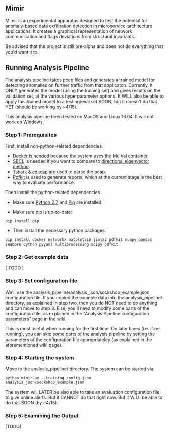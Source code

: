 ## Mimir
Mimir is an experimental apparatus designed to test the potential for anomaly-based data exfiltration detection in microservice-architecture applications. It creates a graphical representation of network communication and flags deviations from structural invariants.

Be advised that the project is still pre-alpha and does not do everything that you'd want it to.


## Running Analysis Pipeline
The analysis pipeline takes pcap files and generates a trained model for detecting anomalies on further traffic from that applicaton. Currently, it ONLY generates the model (using the training set) and gives results on the validation set, at the various hyperparameter options. It WILL also be able to apply this trained model to a testing/eval set SOON, but it doesn't do that YET (should be working by ~4/15).

This analysis pipeline been tested on MacOS and Linux 16.04. It will not work on Windows.

### Step 1: Prerequisites
First, install non-python-related dependencies. 
* [Docker](https://docs.docker.com/install/) is needed because the system uses the MulVal container. 
* [SBCL](http://www.sbcl.org/getting.html) is needed if you want to compare to [directional eigenvector method](http://ide-research.net/papers/2004_KDD_Ide_p140.pdf). 
* [Tshark \& editcap](https://www.wireshark.org/docs/wsug_html_chunked/ChapterBuildInstall.html) are used to parse the pcap. 
* [Pdfkit](https://github.com/pdfkit/pdfkit/wiki/Installing-WKHTMLTOPDF) is used to generate reports, which at the current stage is the best way to evaluate performance.

Then install the python-related dependencies.

* Make sure [Python 2.7](https://www.python.org/downloads/) and [Pip](https://pip.pypa.io/en/stable/installing/) are installed.

* Make sure pip is up-to-date:
```
pip install pip
```

* Then install the necessary python packages:
```
pip install docker networkx matplotlib jinja2 pdfkit numpy pandas seaborn Cython pyyaml multiprocessing scipy pdfkit
```

### Step 2: Get example data
\[ TODO \]

### Step 3: Set configuration file
We'll use the analysis_pipeline/analysis_json/sockshop_example.json configuration file. If you copied the example data into the analysis_pipeline/ directory, as explained in step two, then you do NOT need to do anything and can move to step 3. Else, you'll need to modify some parts of the configuration file, as explained in the "Analysis Pipeline configuration parameters" page in the wiki.

This is most useful when running for the first time. On later times (i.e. if re-running), you can skip some parts of the analysis pipeline by setting the parameters of the configuration file appropriateley (as explained in the aforementioned wiki page).

### Step 4: Starting the system
Move to the analysis_pipeline/ directory. The system can be started via:
```
python mimir.py --training_config_json analysis_json/sockshop_example.json
```

The system will LATER be also able to take an evaluation configuration file, to give online alerts. But it CANNOT do that right now. But it WILL be able to do that SOON (by ~4/15).

### Step 5: Examining the Output
\[TODO\]
